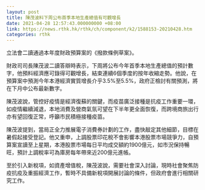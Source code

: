 ```yaml
---
layout: post
title: 陳茂波料下周公布首季本地生產總值有可觀增長
date: 2021-04-28 12:57:43.000000000 +08:00
link: https://news.rthk.hk/rthk/ch/component/k2/1588153-20210428.htm
categories: rthk
---
```


立法會二讀通過本年度財政預算案的《撥款條例草案》。

財政司司長陳茂波二讀答辯時表示，下周將公布今年首季本地生產總值的預計數字，他預料經濟應可錄得可觀增長，結束連續6個季度的按年收縮走勢。他說，在預算案中預測今年本港經濟實質增長介乎3.5%至5.5%，政府正檢討有關預測，將在下月中公布最新數字。

陳茂波說，管控好疫情是經濟復蘇的關鍵，而疫苗廣泛接種是抗疫工作重要一環，如疫情繼續減退，本地消費及營商氣氛可望在下半年更全面恢復，而跨境商旅出行亦有望回復正常，呼籲市民積極接種疫苗。

陳茂波提到，當局正全力推展電子消費券計劃的工作，盡快敲定其他細節，目標在暑假起接受登記。他又重申，上調股票印花稅不會影響本港股票市場競爭力，自預算案宣讀至上星期，本港股票市場每日平均成交額約1900億元，如市況保持暢旺，預計上調稅率可為庫房每年帶來近200億元進帳。

至於引入新稅項，如資產增值稅，陳茂波說，需要社會深入討論，現時社會聚焦防疫抗疫及重振經濟工作，暫時不具備新稅項開展討論的條件，但政府會進行相關研究工作。
